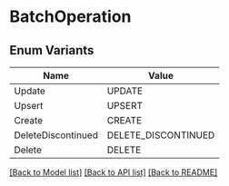 # BatchOperation

## Enum Variants

| Name | Value |
|---- | -----|
| Update | UPDATE |
| Upsert | UPSERT |
| Create | CREATE |
| DeleteDiscontinued | DELETE_DISCONTINUED |
| Delete | DELETE |


[[Back to Model list]](../README.md#documentation-for-models) [[Back to API list]](../README.md#documentation-for-api-endpoints) [[Back to README]](../README.md)


